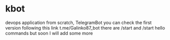 # kbot
devops application from scratch, TelegramBot you can check the first version following this link
 t.me/Galinko87_bot 
 there are /start and /start hello commands but soon I will add some more
